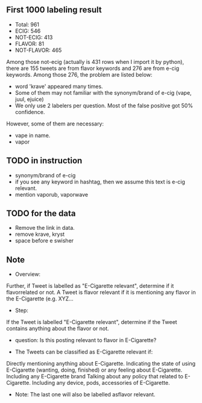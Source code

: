 ## First 1000 labeling result
- Total: 961
- ECIG: 546
- NOT-ECIG: 413
- FLAVOR: 81
- NOT-FLAVOR: 465

Among those not-ecig (actually is 431 rows when I import it by python), there are 155 tweets are from flavor keywords and 276 are from e-cig keywords. Among those 276, the problem are listed below:


- word 'krave' appeared many times.
- Some of them may not familiar with the synonym/brand of e-cig (vape, juul, ejuice)
- We only use 2 labelers per question. Most of the false positive got 50% confidence.

However, some of them are necessary:
- vape in name.
- vapor


## TODO in instruction
- synonym/brand of e-cig
- if you see any keyword in hashtag, then we assume this text is e-cig relevant.
- mention vaporub, vaporwave


## TODO for the data
- Remove the link in data.
- remove krave, kryst
- space before e swisher



## Note

- Overview:

Further, if Tweet is labelled as "E-Cigarette relevant", determine if it flavorrelated or not. A Tweet is flavor relevant if it is mentioning any flavor in the E-Cigarette (e.g. XYZ...


- Step:

If the Tweet is labelled "E-Cigarette relevant", determine if the Tweet contains anything about the flavor or not.

- question:
Is this posting relevant to flavor in E-Cigarette?

- The Tweets can be classified as E-Cigarette relevant if:

Directly mentioning anything about E-Cigarette.
Indicating the state of using E-Cigarette (wanting, doing, finished) or any feeling about E-Cigarette.
Including any E-Cigarette brand 
Talking about any policy that related to E-Cigarette.
Including any device, pods, accessories of E-Cigarette.

- Note:
The last one will also be labelled asflavor relevant.

